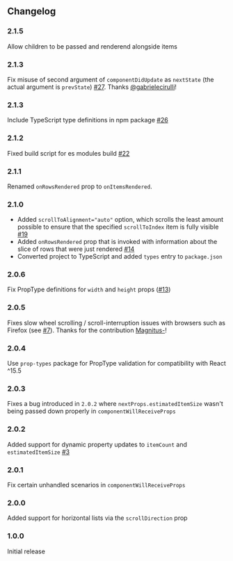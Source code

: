 Changelog
------------
### 2.1.5
Allow children to be passed and renderend alongside items

### 2.1.3
Fix misuse of second argument of `componentDidUpdate` as `nextState` (the actual argument is `prevState`) [#27](https://github.com/clauderic/react-tiny-virtual-list/pull/27). Thanks [@gabrielecirulli](https://github.com/gabrielecirulli)!

### 2.1.3
Include TypeScript type definitions in npm package [#26](https://github.com/clauderic/react-tiny-virtual-list/issues/26)

### 2.1.2
Fixed build script for es modules build [#22](https://github.com/clauderic/react-tiny-virtual-list/issues/22)

### 2.1.1
Renamed `onRowsRendered` prop to `onItemsRendered`.

### 2.1.0
- Added `scrollToAlignment="auto"` option, which scrolls the least amount possible to ensure that the specified `scrollToIndex` item is fully visible [#19](https://github.com/clauderic/react-tiny-virtual-list/issues/19)
- Added `onRowsRendered` prop that is invoked with information about the slice of rows that were just rendered [#14](https://github.com/clauderic/react-tiny-virtual-list/issues/13)
- Converted project to TypeScript and added `types` entry to `package.json`

### 2.0.6
Fix PropType definitions for `width` and `height` props ([#13](https://github.com/clauderic/react-tiny-virtual-list/issues/13))

### 2.0.5
Fixes slow wheel scrolling / scroll-interruption issues with browsers such as Firefox (see [#7](https://github.com/clauderic/react-tiny-virtual-list/pull/7)). Thanks for the contribution [Magnitus-](https://github.com/Magnitus-)!

### 2.0.4
Use `prop-types` package for PropType validation for compatibility with React ^15.5

### 2.0.3
Fixes a bug introduced in `2.0.2` where `nextProps.estimatedItemSize` wasn't being passed down properly in `componentWillReceiveProps`

### 2.0.2
Added support for dynamic property updates to `itemCount` and `estimatedItemSize` [#3](https://github.com/clauderic/react-tiny-virtual-list/issues/3)

### 2.0.1
Fix certain unhandled scenarios in `componentWillReceiveProps`

### 2.0.0
Added support for horizontal lists via the `scrollDirection` prop

### 1.0.0
Initial release
